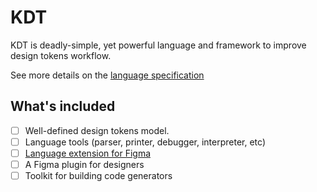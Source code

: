 # KDT

KDT is deadly-simple, yet powerful language and framework to improve design tokens workflow.

See more details on the [language specification](language)

## What's included

- [ ] Well-defined design tokens model.
- [ ] Language tools (parser, printer, debugger, interpreter, etc)
- [ ] [Language extension for Figma](language#example-extension-for-figma)
- [ ] A Figma plugin for designers
- [ ] Toolkit for building code generators

